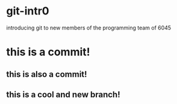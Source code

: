 # git-intr0
introducing git to new members of the programming team of 6045

# this is a commit!

## this is also a commit!

## this is a cool and new branch!